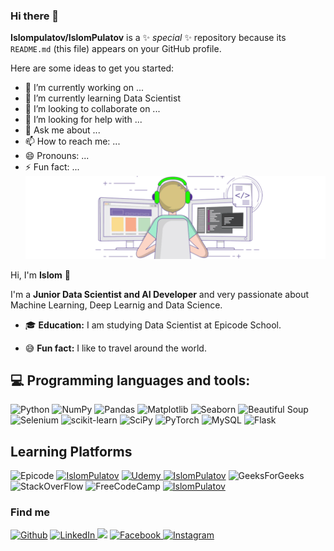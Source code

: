 ### Hi there 👋

**Islompulatov/IslomPulatov** is a ✨ _special_ ✨ repository because its `README.md` (this file) appears on your GitHub profile.

Here are some ideas to get you started:

- 🔭 I’m currently working on ...
- 🌱 I’m currently learning Data Scientist
- 👯 I’m looking to collaborate on ...
- 🤔 I’m looking for help with ...
- 💬 Ask me about ...
- 📫 How to reach me: ...
- 😄 Pronouns: ...
- ⚡ Fun fact: ...
![Header](https://raw.githubusercontent.com/leorrose/leorrose/master/readme_header.gif "Header")

Hi, I'm **Islom** 👋

I'm a **Junior Data Scientist and AI Developer** and very passionate about Machine Learning, Deep Learnig and Data Science.

- 🎓 **Education:** I am studying Data Scientist at Epicode School. 


- 😅 **Fun fact:** I like to travel around the world.
## :computer: Programming languages and tools:
![Python](https://img.shields.io/badge/python-3670A0?style=for-the-badge&logo=python&logoColor=ffdd54)
![NumPy](https://img.shields.io/badge/numpy-%23013243.svg?style=for-the-badge&logo=numpy&logoColor=white)
![Pandas](https://img.shields.io/badge/pandas-%23150458.svg?style=for-the-badge&logo=pandas&logoColor=white)
![Matplotlib](https://img.shields.io/badge/Matplotlib-%233F4F75.svg?style=for-the-badge&logo=plotly&logoColor=white)
![Seaborn](https://img.shields.io/badge/Seaborn-%23123.svg?style=for-the-badge&logo=plotly&logoColor=white)
![Beautiful Soup](https://img.shields.io/badge/BeautifulSoup-%230C55A5.svg?style=for-the-badge&logo=beautifulsoup&logoColor=%green)
![Selenium](https://img.shields.io/badge/Selenium-%230077B5.svg?style=for-the-badge&logo=selenium&logoColor=%magnitude)
![scikit-learn](https://img.shields.io/badge/scikit--learn-%23F7931E.svg?style=for-the-badge&logo=scikit-learn&logoColor=black)
![SciPy](https://img.shields.io/badge/SciPy-%230C55A5.svg?style=for-the-badge&logo=scipy&logoColor=%white)
![PyTorch](https://img.shields.io/badge/PyTorch-%23EE4C2C.svg?style=for-the-badge&logo=PyTorch&logoColor=white)
![MySQL](https://img.shields.io/badge/mysql-%2300f.svg?style=for-the-badge&logo=mysql&logoColor=white)
![Flask](https://img.shields.io/badge/Flask-%230077B5.svg?style=for-the-badge&logo=flask&logoColor=white)

## Learning Platforms

![Epicode](https://img.shields.io/badge/Epicode-A435F0?style=for-the-badge&logo=Epicode&logoColor=white)
 <a href="https://my-learning.w3schools.com/" target="blank"><img src="https://img.shields.io/badge/W3Schools-%23123?&style=for-the-badge&logo=kaggle&logoColor=white" alt="IslomPulatov"  /></a>
  <a href="https://www.udemy.com/user/islom-32/" target="_blank"><img alt="Udemy" src="https://img.shields.io/badge/Udemy-%230077B5.svg?&style=for-the-badge&logo=Udemy&logoColor=white" />
 <a href="https://www.hackerrank.com/islompulatov115" target="blank"><img src="https://img.shields.io/badge/HackerRank-20BEFF?&style=for-the-badge&logo=HackerRank&logoColor=white" alt="IslomPulatov"  /></a>
![GeeksForGeeks](https://img.shields.io/badge/GeeksforGeeks-gray?style=for-the-badge&logo=geeksforgeeks&logoColor=35914c)
![StackOverFlow](https://img.shields.io/badge/StackOverFlow-20BEFF.svg?style=for-the-badge&logo=stackoverFlow&logoColor=white)
![FreeCodeCamp](https://img.shields.io/badge/Freecodecamp-%2302262B.svg?&style=for-the-badge&logo=freecodecamp&logoColor=green)
 <a href="https://www.kaggle.com/islompulatov" target="blank"><img src="https://img.shields.io/badge/KAGGLE-20BEFF?&style=for-the-badge&logo=kaggle&logoColor=white" alt="IslomPulatov"  /></a>
<br />
<h3>Find me</h3>
<p><a href="https://github.com/Islompulatov/IslomPulatov" target="_blank"><img alt="Github" src="https://img.shields.io/badge/GitHub-%2312100E.svg?&style=for-the-badge&logo=Github&logoColor=white" /></a> <a href="https://www.linkedin.com/in/islom-pulatov-983057165" target="_blank"><img alt="LinkedIn" src="https://img.shields.io/badge/linkedin-%230077B5.svg?&style=for-the-badge&logo=linkedin&logoColor=white" />
  <a href="mailto:islompulatov115@gmail.com?subject=Olá%20Bruno%20Tacca"><img src="https://img.shields.io/badge/gmail-%23013243.svg?&style=for-the-badge&logo=gmail&logoColor=white" /></a>
  <a href="https://www.facebook.com/islam.pulatov.98/" target="_blank"><img alt="Facebook" src="https://img.shields.io/badge/Facebook-%230077B5.svg?&style=for-the-badge&logo=Facebook&logoColor=white" />
  <a href="https://www.instagram.com/isla2111/" target="_blank"><img alt="Instagram" src="https://img.shields.io/badge/Instagram-%23EE4C2C.svg?&style=for-the-badge&logo=Instagram&logoColor=white" /></a>&nbsp;&nbsp;&nbsp;&nbsp;
 
</p>
